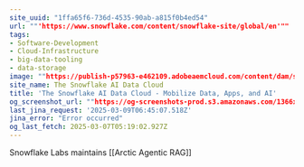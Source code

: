 ```yaml
---
site_uuid: "1ffa65f6-736d-4535-90ab-a815f0b4ed54"
url: ""'https://www.snowflake.com/content/snowflake-site/global/en'""
tags:
- Software-Development
- Cloud-Infrastructure
- big-data-tooling
- data-storage
image: ""https://publish-p57963-e462109.adobeaemcloud.com/content/dam/snowflake-site/general/technical/default-og-image/snowflake-social-share.png""
site_name: The Snowflake AI Data Cloud
title: 'The Snowflake AI Data Cloud - Mobilize Data, Apps, and AI'
og_screenshot_url: ""https://og-screenshots-prod.s3.amazonaws.com/1366x768/80/false/868c0915bc6da132b6d1923ef6ea6da02779590af4c8f2a91236335779a5f9d0.jpeg""
last_jina_request: '2025-03-09T06:45:07.518Z'
jina_error: "Error occurred"
og_last_fetch: 2025-03-07T05:19:02.927Z
---
```

Snowflake Labs maintains [[Arctic Agentic RAG]]
